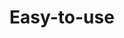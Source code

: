 ---
oder: 1
title: "Easy-to-use"
description: "Duis laoreet feugiat convallis. Proin semper lobortis interdum. In nec nunc mollis, suscipit arcu vitae."
createdAt: "Mar 23, 2023"
LastEdit: "Mar 23, 2023"
---
